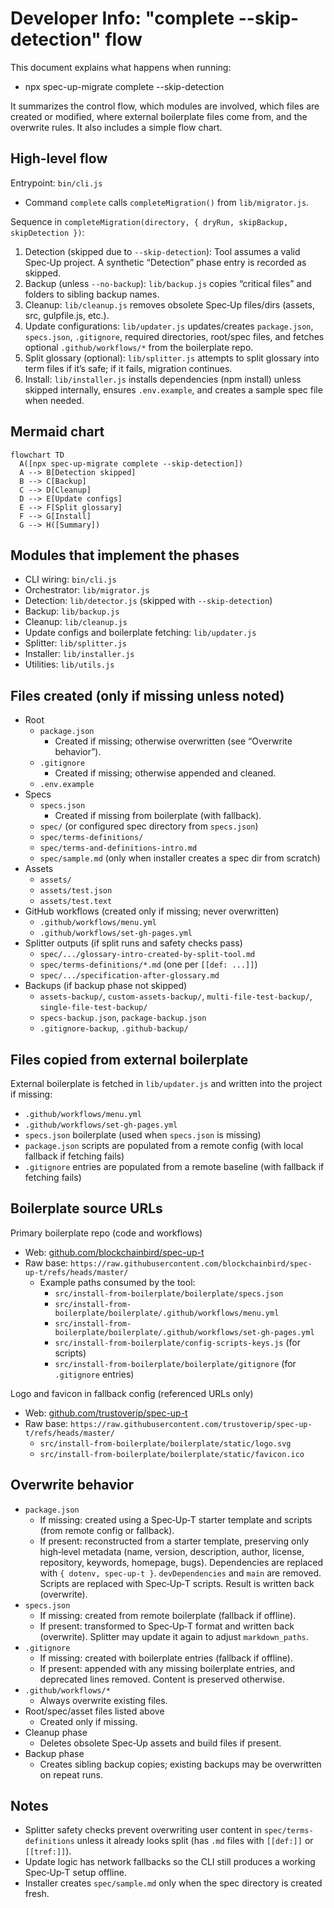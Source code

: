 # Developer Info: "complete --skip-detection" flow

This document explains what happens when running:

- npx spec-up-migrate complete --skip-detection

It summarizes the control flow, which modules are involved, which files are created or modified, where external boilerplate files come from, and the overwrite rules. It also includes a simple flow chart.

## High-level flow

Entrypoint: `bin/cli.js`

- Command `complete` calls `completeMigration()` from `lib/migrator.js`.

Sequence in `completeMigration(directory, { dryRun, skipBackup, skipDetection })`:

1. Detection (skipped due to `--skip-detection`): Tool assumes a valid Spec‑Up project. A synthetic “Detection” phase entry is recorded as skipped.
1. Backup (unless `--no-backup`): `lib/backup.js` copies “critical files” and folders to sibling backup names.
1. Cleanup: `lib/cleanup.js` removes obsolete Spec‑Up files/dirs (assets, src, gulpfile.js, etc.).
1. Update configurations: `lib/updater.js` updates/creates `package.json`, `specs.json`, `.gitignore`, required directories, root/spec files, and fetches optional `.github/workflows/*` from the boilerplate repo.
1. Split glossary (optional): `lib/splitter.js` attempts to split glossary into term files if it’s safe; if it fails, migration continues.
1. Install: `lib/installer.js` installs dependencies (npm install) unless skipped internally, ensures `.env.example`, and creates a sample spec file when needed.


## Mermaid chart

```mermaid
flowchart TD
  A([npx spec-up-migrate complete --skip-detection])
  A --> B[Detection skipped]
  B --> C[Backup]
  C --> D[Cleanup]
  D --> E[Update configs]
  E --> F[Split glossary]
  F --> G[Install]
  G --> H([Summary])
```

## Modules that implement the phases

- CLI wiring: `bin/cli.js`
- Orchestrator: `lib/migrator.js`
- Detection: `lib/detector.js` (skipped with `--skip-detection`)
- Backup: `lib/backup.js`
- Cleanup: `lib/cleanup.js`
- Update configs and boilerplate fetching: `lib/updater.js`
- Splitter: `lib/splitter.js`
- Installer: `lib/installer.js`
- Utilities: `lib/utils.js`

## Files created (only if missing unless noted)

- Root
  - `package.json`
    - Created if missing; otherwise overwritten (see “Overwrite behavior”).
  - `.gitignore`
    - Created if missing; otherwise appended and cleaned.
  - `.env.example`
- Specs
  - `specs.json`
    - Created if missing from boilerplate (with fallback).
  - `spec/` (or configured spec directory from `specs.json`)
  - `spec/terms-definitions/`
  - `spec/terms-and-definitions-intro.md`
  - `spec/sample.md` (only when installer creates a spec dir from scratch)
- Assets
  - `assets/`
  - `assets/test.json`
  - `assets/test.text`
- GitHub workflows (created only if missing; never overwritten)
  - `.github/workflows/menu.yml`
  - `.github/workflows/set-gh-pages.yml`
- Splitter outputs (if split runs and safety checks pass)
  - `spec/.../glossary-intro-created-by-split-tool.md`
  - `spec/terms-definitions/*.md` (one per `[[def: ...]]`)
  - `spec/.../specification-after-glossary.md`
- Backups (if backup phase not skipped)
  - `assets-backup/`, `custom-assets-backup/`, `multi-file-test-backup/`, `single-file-test-backup/`
  - `specs-backup.json`, `package-backup.json`
  - `.gitignore-backup`, `.github-backup/`

## Files copied from external boilerplate

External boilerplate is fetched in `lib/updater.js` and written into the project if missing:

- `.github/workflows/menu.yml`
- `.github/workflows/set-gh-pages.yml`
- `specs.json` boilerplate (used when `specs.json` is missing)
- `package.json` scripts are populated from a remote config (with local fallback if fetching fails)
- `.gitignore` entries are populated from a remote baseline (with fallback if fetching fails)

## Boilerplate source URLs

Primary boilerplate repo (code and workflows)

- Web: [github.com/blockchainbird/spec-up-t](https://github.com/blockchainbird/spec-up-t)
- Raw base: `https://raw.githubusercontent.com/blockchainbird/spec-up-t/refs/heads/master/`
  - Example paths consumed by the tool:
    - `src/install-from-boilerplate/boilerplate/specs.json`
    - `src/install-from-boilerplate/boilerplate/.github/workflows/menu.yml`
    - `src/install-from-boilerplate/boilerplate/.github/workflows/set-gh-pages.yml`
    - `src/install-from-boilerplate/config-scripts-keys.js` (for scripts)
    - `src/install-from-boilerplate/boilerplate/gitignore` (for `.gitignore` entries)

Logo and favicon in fallback config (referenced URLs only)

- Web: [github.com/trustoverip/spec-up-t](https://github.com/trustoverip/spec-up-t)
- Raw base: `https://raw.githubusercontent.com/trustoverip/spec-up-t/refs/heads/master/`
  - `src/install-from-boilerplate/boilerplate/static/logo.svg`
  - `src/install-from-boilerplate/boilerplate/static/favicon.ico`

## Overwrite behavior

- `package.json`
  - If missing: created using a Spec‑Up‑T starter template and scripts (from remote config or fallback).
  - If present: reconstructed from a starter template, preserving only high‑level metadata (name, version, description, author, license, repository, keywords, homepage, bugs). Dependencies are replaced with `{ dotenv, spec-up-t }`. `devDependencies` and `main` are removed. Scripts are replaced with Spec‑Up‑T scripts. Result is written back (overwrite).
- `specs.json`
  - If missing: created from remote boilerplate (fallback if offline).
  - If present: transformed to Spec‑Up‑T format and written back (overwrite). Splitter may update it again to adjust `markdown_paths`.
- `.gitignore`
  - If missing: created with boilerplate entries (fallback if offline).
  - If present: appended with any missing boilerplate entries, and deprecated lines removed. Content is preserved otherwise.
- `.github/workflows/*`
  - Always overwrite existing files.
- Root/spec/asset files listed above
  - Created only if missing.
- Cleanup phase
  - Deletes obsolete Spec‑Up assets and build files if present.
- Backup phase
  - Creates sibling backup copies; existing backups may be overwritten on repeat runs.

## Notes

- Splitter safety checks prevent overwriting user content in `spec/terms-definitions` unless it already looks split (has `.md` files with `[[def:]]` or `[[tref:]]`).
- Update logic has network fallbacks so the CLI still produces a working Spec‑Up‑T setup offline.
- Installer creates `spec/sample.md` only when the spec directory is created fresh.
